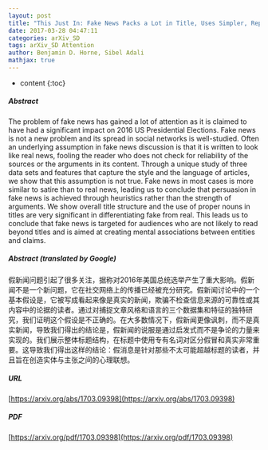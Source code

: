 ```yaml
---
layout: post
title: "This Just In: Fake News Packs a Lot in Title, Uses Simpler, Repetitive Content in Text Body, More Similar to Satire than Real News"
date: 2017-03-28 04:47:11
categories: arXiv_SD
tags: arXiv_SD Attention
author: Benjamin D. Horne, Sibel Adali
mathjax: true
---
```


* content
{:toc}

##### Abstract
The problem of fake news has gained a lot of attention as it is claimed to have had a significant impact on 2016 US Presidential Elections. Fake news is not a new problem and its spread in social networks is well-studied. Often an underlying assumption in fake news discussion is that it is written to look like real news, fooling the reader who does not check for reliability of the sources or the arguments in its content. Through a unique study of three data sets and features that capture the style and the language of articles, we show that this assumption is not true. Fake news in most cases is more similar to satire than to real news, leading us to conclude that persuasion in fake news is achieved through heuristics rather than the strength of arguments. We show overall title structure and the use of proper nouns in titles are very significant in differentiating fake from real. This leads us to conclude that fake news is targeted for audiences who are not likely to read beyond titles and is aimed at creating mental associations between entities and claims.

##### Abstract (translated by Google)
假新闻问题引起了很多关注，据称对2016年美国总统选举产生了重大影响。假新闻不是一个新问题，它在社交网络上的传播已经被充分研究。假新闻讨论中的一个基本假设是，它被写成看起来像是真实的新闻，欺骗不检查信息来源的可靠性或其内容中的论据的读者。通过对捕捉文章风格和语言的三个数据集和特征的独特研究，我们证明这个假设是不正确的。在大多数情况下，假新闻更像讽刺，而不是真实新闻，导致我们得出的结论是，假新闻的说服是通过启发式而不是争论的力量来实现的。我们展示整体标题结构，在标题中使用专有名词对区分假冒和真实非常重要。这导致我们得出这样的结论：假消息是针对那些不太可能超越标题的读者，并且旨在创造实体与主张之间的心理联想。

##### URL
[https://arxiv.org/abs/1703.09398](https://arxiv.org/abs/1703.09398)

##### PDF
[https://arxiv.org/pdf/1703.09398](https://arxiv.org/pdf/1703.09398)

